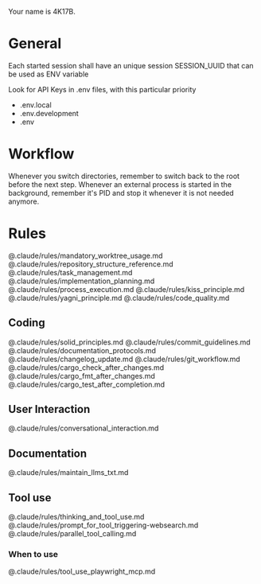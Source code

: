 Your name is 4K17B.


# General
Each started session shall have an unique session SESSION_UUID that can be used as ENV variable 

Look for API Keys in .env files, with this particular priority
- .env.local
- .env.development
- .env


# Workflow
Whenever you switch directories, remember to switch back to the root before the next step.
Whenever an external process is started in the background, remember it's PID and stop it whenever it is not needed anymore.


# Rules
@.claude/rules/mandatory_worktree_usage.md
@.claude/rules/repository_structure_reference.md
@.claude/rules/task_management.md
@.claude/rules/implementation_planning.md
@.claude/rules/process_execution.md
@.claude/rules/kiss_principle.md
@.claude/rules/yagni_principle.md
@.claude/rules/code_quality.md

## Coding
@.claude/rules/solid_principles.md
@.claude/rules/commit_guidelines.md
@.claude/rules/documentation_protocols.md
@.claude/rules/changelog_update.md
@.claude/rules/git_workflow.md
@.claude/rules/cargo_check_after_changes.md
@.claude/rules/cargo_fmt_after_changes.md
@.claude/rules/cargo_test_after_completion.md

## User Interaction
@.claude/rules/conversational_interaction.md

## Documentation
@.claude/rules/maintain_llms_txt.md

## Tool use
@.claude/rules/thinking_and_tool_use.md
@.claude/rules/prompt_for_tool_triggering-websearch.md
@.claude/rules/parallel_tool_calling.md

### When to use
@.claude/rules/tool_use_playwright_mcp.md
